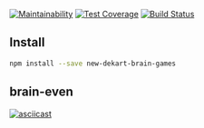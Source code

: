 [![Maintainability](https://api.codeclimate.com/v1/badges/a99a88d28ad37a79dbf6/maintainability)](https://codeclimate.com/github/codeclimate/codeclimate/maintainability)
[![Test Coverage](https://api.codeclimate.com/v1/badges/a99a88d28ad37a79dbf6/test_coverage)](https://codeclimate.com/github/codeclimate/codeclimate/test_coverage)
[![Build Status](https://travis-ci.org/NewDekart/frontend-project-lvl1.svg?branch=master)](https://travis-ci.org/NewDekart/frontend-project-lvl1)

## Install

```sh
npm install --save new-dekart-brain-games
```

## brain-even
[![asciicast](https://asciinema.org/a/YQtFEK4wBBFNPzt3ZJJANeXTh.svg)](https://asciinema.org/a/YQtFEK4wBBFNPzt3ZJJANeXTh)

